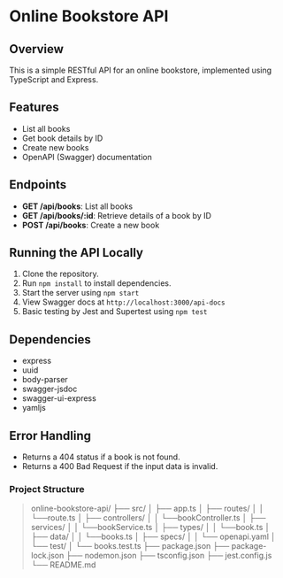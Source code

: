 # Online Bookstore API

## Overview
This is a simple RESTful API for an online bookstore, implemented using TypeScript and Express.

## Features
- List all books
- Get book details by ID
- Create new books
- OpenAPI (Swagger) documentation

## Endpoints
- **GET /api/books**: List all books
- **GET /api/books/:id**: Retrieve details of a book by ID
- **POST /api/books**: Create a new book

## Running the API Locally
1. Clone the repository.
2. Run `npm install` to install dependencies.
3. Start the server using `npm start`
4. View Swagger docs at `http://localhost:3000/api-docs`
5. Basic testing by Jest and Supertest using `npm test`

## Dependencies
- express
- uuid
- body-parser
- swagger-jsdoc
- swagger-ui-express
- yamljs

## Error Handling
- Returns a 404 status if a book is not found.
- Returns a 400 Bad Request if the input data is invalid.

### Project Structure 

> online-bookstore-api/
> ├── src/
> │   ├── app.ts
> │   ├── routes/
> │   │   └──route.ts
> │   ├── controllers/
> │   │   └──bookController.ts
> │   ├── services/
> │   │   └──bookService.ts
> │   ├── types/
> │   │   └──book.ts
> │   ├── data/ 
> │   │   └──books.ts
> │   ├── specs/
> │   │   └── openapi.yaml
> │   └── test/
> │       └── books.test.ts 
> ├── package.json
> ├── package-lock.json
> ├── nodemon.json
> ├── tsconfig.json
> ├── jest.config.js
> └── README.md